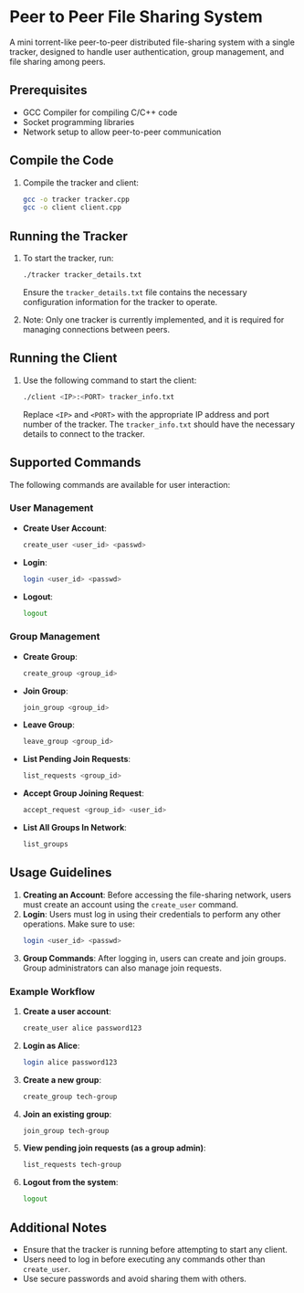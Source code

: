 
# Peer to Peer File Sharing System

A mini torrent-like peer-to-peer distributed file-sharing system with a single tracker, designed to handle user authentication, group management, and file sharing among peers.

## Prerequisites

- GCC Compiler for compiling C/C++ code
- Socket programming libraries
- Network setup to allow peer-to-peer communication

## Compile the Code

1. Compile the tracker and client:
   ```bash
   gcc -o tracker tracker.cpp
   gcc -o client client.cpp
   ```

## Running the Tracker

1. To start the tracker, run:
   ```bash
   ./tracker tracker_details.txt
   ```
   Ensure the `tracker_details.txt` file contains the necessary configuration information for the tracker to operate.

2. Note: Only one tracker is currently implemented, and it is required for managing connections between peers.

## Running the Client

1. Use the following command to start the client:
   ```bash
   ./client <IP>:<PORT> tracker_info.txt
   ```
   Replace `<IP>` and `<PORT>` with the appropriate IP address and port number of the tracker. The `tracker_info.txt` should have the necessary details to connect to the tracker.

## Supported Commands

The following commands are available for user interaction:

### User Management
- **Create User Account**: 
  ```bash
  create_user <user_id> <passwd>
  ```
- **Login**:
  ```bash
  login <user_id> <passwd>
  ```
- **Logout**:
  ```bash
  logout
  ```

### Group Management
- **Create Group**:
  ```bash
  create_group <group_id>
  ```
- **Join Group**:
  ```bash
  join_group <group_id>
  ```
- **Leave Group**:
  ```bash
  leave_group <group_id>
  ```
- **List Pending Join Requests**:
  ```bash
  list_requests <group_id>
  ```
- **Accept Group Joining Request**:
  ```bash
  accept_request <group_id> <user_id>
  ```
- **List All Groups In Network**:
  ```bash
  list_groups
  ```

## Usage Guidelines

1. **Creating an Account**: Before accessing the file-sharing network, users must create an account using the `create_user` command.
2. **Login**: Users must log in using their credentials to perform any other operations. Make sure to use:
   ```bash
   login <user_id> <passwd>
   ```
3. **Group Commands**: After logging in, users can create and join groups. Group administrators can also manage join requests.

### Example Workflow

1. **Create a user account**:
   ```bash
   create_user alice password123
   ```
2. **Login as Alice**:
   ```bash
   login alice password123
   ```
3. **Create a new group**:
   ```bash
   create_group tech-group
   ```
4. **Join an existing group**:
   ```bash
   join_group tech-group
   ```
5. **View pending join requests (as a group admin)**:
   ```bash
   list_requests tech-group
   ```
6. **Logout from the system**:
   ```bash
   logout
   ```

## Additional Notes

- Ensure that the tracker is running before attempting to start any client.
- Users need to log in before executing any commands other than `create_user`.
- Use secure passwords and avoid sharing them with others.